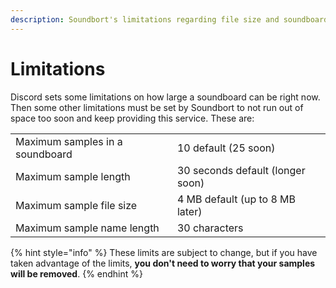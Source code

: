 ```yaml
---
description: Soundbort's limitations regarding file size and soundboard sizes.
---
```


# Limitations

Discord sets some limitations on how large a soundboard can be right now. Then some other limitations must be set by Soundbort to not run out of space too soon and keep providing this service. These are:

|  |  |
| :--- | :--- |
| Maximum samples in a soundboard | 10 default \(25 soon\) |
| Maximum sample length | 30 seconds default \(longer soon\) |
| Maximum sample file size | 4 MB default \(up to 8 MB later\) |
| Maximum sample name length | 30 characters |

{% hint style="info" %}
These limits are subject to change, but if you have taken advantage of the limits, **you don't need to worry that your samples will be removed**.
{% endhint %}

